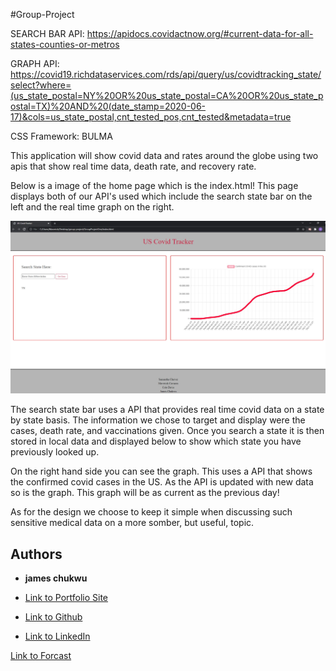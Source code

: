 #Group-Project

SEARCH BAR API: https://apidocs.covidactnow.org/#current-data-for-all-states-counties-or-metros

GRAPH API: https://covid19.richdataservices.com/rds/api/query/us/covidtracking_state/select?where=(us_state_postal=NY%20OR%20us_state_postal=CA%20OR%20us_state_postal=TX)%20AND%20(date_stamp=2020-06-17)&cols=us_state_postal,cnt_tested_pos,cnt_tested&metadata=true

CSS Framework: BULMA

This application will show covid data and rates around the globe using two apis that show real time data, death rate, and recovery rate. 


Below is a image of the home page which is the index.html! This page displays both of our API's used which include the search state bar on the left and the real time graph on the right.

![home page](./assets/img/covidtracker.jpg)

The search state bar uses a API that provides real time covid data on a state by state basis. The information we chose to target and display were the cases, death rate, and vaccinations given.
Once you search a state it is then stored in local data and displayed below to show which state you have previously looked up.

On the right hand side you can see the graph. This uses a API that shows the confirmed covid cases in the US. As the API is updated with new data so is the graph. This graph will be as current as the previous day! 

As for the design we choose to keep it simple when discussing such sensitive medical data on a more somber, but useful, topic. 

## Authors

* **james chukwu** 

- [Link to Portfolio Site](https://okingiboy.github.io/developer-profile-html-css-js-git-james/)

- [Link to Github](https://github.com/Okingiboy)

- [Link to LinkedIn](https://www.linkedin.com/in/james-chukwu-238b3446/?lipi=urn%3Ali%3Apage%3Ad_flagship3_feed%3BEHZLwPjTTfGgZGF1o%2FlQ%2Bg%3D%3D)

[Link to Forcast](https://github.com/Sammychvz17/GroupProjectOne)